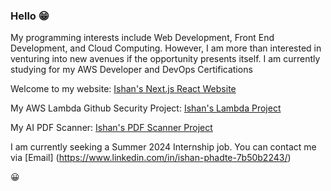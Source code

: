 ### Hello :grin:

<!--
**IshanPhadte776/IshanPhadte776** is a ✨ _special_ ✨ repository because its `README.md` (this file) appears on your GitHub profile.


-->

My programming interests include Web Development, Front End Development, and Cloud Computing. However, I am more than interested in venturing into new avenues if the opportunity presents itself. I am currently studying for my AWS Developer and DevOps Certifications 


Welcome to my website: [Ishan's Next.js React Website](https://ishan-next-react-website.vercel.app/)

My AWS Lambda Github Security Project: [Ishan's Lambda Project ](https://github.com/IshanPhadte776/LambdaEventTriggering)

My AI PDF Scanner: [Ishan's PDF Scanner Project ](https://github.com/IshanPhadte776/PDFQuestionScanner)



I am currently seeking a Summer 2024 Internship job. You can contact me via [Email] (https://www.linkedin.com/in/ishan-phadte-7b50b2243/)




:grinning:
